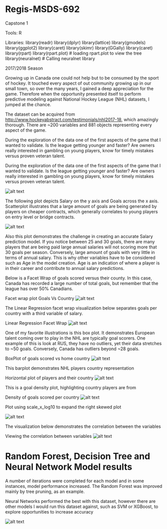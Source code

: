 # Regis-MSDS-692
Capstone 1

Tools: R  


Libraries: 
  library(readr)
  library(dplyr)
  library(lattice)
  library(gmodels)
  library(ggplot2)
  library(caret)
  library(skimr)
  library(GGally)
  library(caret)
  library(rpart)
  library(rpart.plot) # loading rpart.plot to view the tree
  library(neuralnet) # Calling neuralnet library

2017/2018 Season

Growing up in Canada one could not help but to be consumed by the sport of hockey.  It touched every aspect of out community growing up in our small town, so over the many years, I gained a deep appreciation for the game.  Therefore when the opportunity presented itself to perform predictive modeling against National Hockey League (NHL) datasets, I jumped at the chance. 

The dataset can be acquired from http://www.hockeyabstract.com/testimonials/nhl2017-18, which amazingly thorough.  There are  ~200 variables and 881 objects representing every aspect of the game. 

During the exploration of the data one of the first aspects of the game that I wanted to validate.  Is the league getting younger and faster?  Are owners really interested in gambling on young players, know for timely mistakes versus proven veteran talent.  

During the exploration of the data one of the first aspects of the game that I wanted to validate.  Is the league getting younger and faster?  Are owners really interested in gambling on young players, know for timely mistakes versus proven veteran talent.  

![alt text](https://github.com/smichael14/Regis-MSDS-692/blob/master/Histogram_age.png)


The following plot depicts Salary on the y axis and Goals across the x axis.  Scatterplot illustrates that a large amount of goals are being generated by players on cheaper contracts, which generally correlates to young players on entry level or bridge contracts. 

![alt text](https://github.com/smichael14/Regis-MSDS-692/blob/master/grtr_than_25_goals.png)


Also this plot demonstrates the challenge in creating an accurate Salary prediction model.  If you notice between 25 and 30 goals, there are many players that are being paid large annual salaries will not scoring more that 30 goals per season.  Conversely, large amount of goals with very little in terms of annual salary.  This is why other variables have to be considered such as Age in the model creation.  Age is an indication of where a player is in their career and contribute to annual salary predictions.



Below is a Facet Wrap of goals scored versus their county.  In this case, Canada has recorded a large number of total goals, but remember that the league has over 50% Canadians. 

Facet wrap plot Goals Vs Country
![alt text](https://github.com/smichael14/Regis-MSDS-692/blob/master/Facet_wrap_g_cnty.png)

The Linear Regression facet wrap visualization below separates goals per country with a third variable of salary.   

Linear Regression Facet Wrap
![alt text](https://github.com/smichael14/Regis-MSDS-692/blob/master/g_cntry.png)


One of my favorite illustrations is this box plot.  It demonstrates European talent coming over to play in the NHL are typically goal scorers.  One example of this is look at RUS, they have no outliers, yet their data stretches to ~50 goals.  Conversely, Canada has outliers beyond ~28 goals.

BoxPlot of goals scored vs home country
![alt text](https://github.com/smichael14/Regis-MSDS-692/blob/master/box_g_cnty.png)

This barplot demonstrates NHL players country representation

Horizontal plot of players and their country
![alt text](https://github.com/smichael14/Regis-MSDS-692/blob/master/Players_cnty.png)


This is a goal density plot, highlighting country players are from

Density of goals scored per country
![alt text](https://github.com/smichael14/Regis-MSDS-692/blob/master/density.png)


Plot using scale_x_log10 to expand the right skewed plot

![alt text](https://github.com/smichael14/Regis-MSDS-692/blob/master/TOI_g.png)

The visualization below demonstrates the correlation between the variables

Viewing the correlation between variables
![alt text](https://github.com/smichael14/Regis-MSDS-692/blob/master/corr.png)


# Random Forest, Decision Tree and Neural Network Model results

A number of iterations were completed for each model and in some instances, model performance increased.  The Random Forest was improved mainly by tree pruning, as an example.

Neural Networks performed the best with this dataset, however there are other models I would run this dataset against, such as SVM or XGBoost, to explore opportunities to increase accuracy 

![alt text](https://github.com/smichael14/Regis-MSDS-692/blob/master/results.png)



